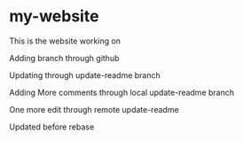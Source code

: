# my-website

This is the website working on

Adding branch through github

Updating through update-readme branch

Adding More comments through local update-readme branch

One more edit through remote update-readme

Updated before rebase

